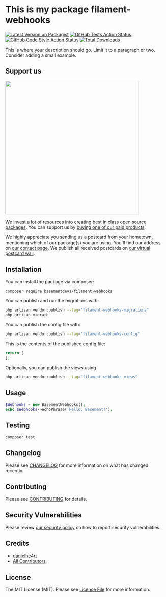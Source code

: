 # This is my package filament-webhooks

[![Latest Version on Packagist](https://img.shields.io/packagist/v/basementdevs/filament-webhooks.svg?style=flat-square)](https://packagist.org/packages/basementdevs/filament-webhooks)
[![GitHub Tests Action Status](https://img.shields.io/github/actions/workflow/status/basementdevs/filament-webhooks/run-tests.yml?branch=main&label=tests&style=flat-square)](https://github.com/basementdevs/filament-webhooks/actions?query=workflow%3Arun-tests+branch%3Amain)
[![GitHub Code Style Action Status](https://img.shields.io/github/actions/workflow/status/basementdevs/filament-webhooks/fix-php-code-style-issues.yml?branch=main&label=code%20style&style=flat-square)](https://github.com/basementdevs/filament-webhooks/actions?query=workflow%3A"Fix+PHP+code+style+issues"+branch%3Amain)
[![Total Downloads](https://img.shields.io/packagist/dt/basementdevs/filament-webhooks.svg?style=flat-square)](https://packagist.org/packages/basementdevs/filament-webhooks)

This is where your description should go. Limit it to a paragraph or two. Consider adding a small example.

## Support us

[<img src="https://github-ads.s3.eu-central-1.amazonaws.com/filament-webhooks.jpg?t=1" width="419px" />](https://spatie.be/github-ad-click/filament-webhooks)

We invest a lot of resources into creating [best in class open source packages](https://spatie.be/open-source). You can support us by [buying one of our paid products](https://spatie.be/open-source/support-us).

We highly appreciate you sending us a postcard from your hometown, mentioning which of our package(s) you are using. You'll find our address on [our contact page](https://spatie.be/about-us). We publish all received postcards on [our virtual postcard wall](https://spatie.be/open-source/postcards).

## Installation

You can install the package via composer:

```bash
composer require basementdevs/filament-webhooks
```

You can publish and run the migrations with:

```bash
php artisan vendor:publish --tag="filament-webhooks-migrations"
php artisan migrate
```

You can publish the config file with:

```bash
php artisan vendor:publish --tag="filament-webhooks-config"
```

This is the contents of the published config file:

```php
return [
];
```

Optionally, you can publish the views using

```bash
php artisan vendor:publish --tag="filament-webhooks-views"
```

## Usage

```php
$Webhooks = new BasementWebhooks();
echo $Webhooks->echoPhrase('Hello, Basement!');
```

## Testing

```bash
composer test
```

## Changelog

Please see [CHANGELOG](CHANGELOG.md) for more information on what has changed recently.

## Contributing

Please see [CONTRIBUTING](CONTRIBUTING.md) for details.

## Security Vulnerabilities

Please review [our security policy](../../security/policy) on how to report security vulnerabilities.

## Credits

- [danielhe4rt](https://github.com/basementdevs)
- [All Contributors](../../contributors)

## License

The MIT License (MIT). Please see [License File](LICENSE.md) for more information.
